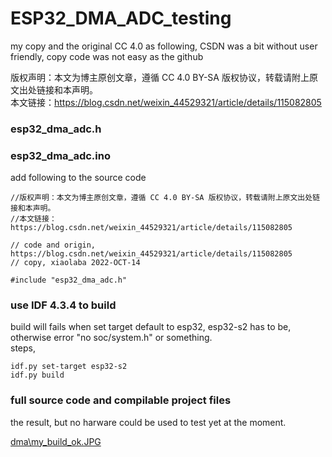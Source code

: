 # ESP32_DMA_ADC_testing  

my copy and the original CC 4.0 as following, CSDN was a bit without user friendly, copy code was not easy as the github  

版权声明：本文为博主原创文章，遵循 CC 4.0 BY-SA 版权协议，转载请附上原文出处链接和本声明。   
本文链接：https://blog.csdn.net/weixin_44529321/article/details/115082805  


### esp32_dma_adc.h

### esp32_dma_adc.ino
add following to the source code
```
//版权声明：本文为博主原创文章，遵循 CC 4.0 BY-SA 版权协议，转载请附上原文出处链接和本声明。   
//本文链接：https://blog.csdn.net/weixin_44529321/article/details/115082805   

// code and origin, https://blog.csdn.net/weixin_44529321/article/details/115082805
// copy, xiaolaba 2022-OCT-14

#include "esp32_dma_adc.h"
```


### use IDF 4.3.4 to build
build will fails when set target default to esp32, esp32-s2 has to be, otherwise error "no soc/system.h" or something.  
steps,
```
idf.py set-target esp32-s2
idf.py build

```

### full source code and compilable project files
the result, but no harware could be used to test yet at the moment.  

[dma\my_build_ok.JPG](dma\my_build_ok.JPG)
